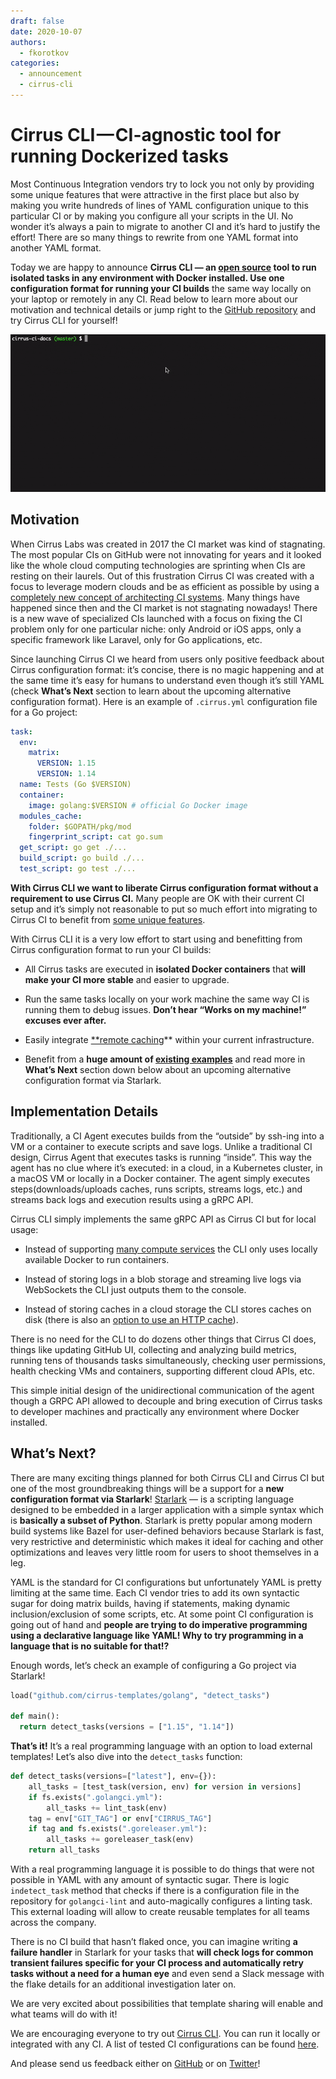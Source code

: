 ```yaml
---
draft: false
date: 2020-10-07
authors:
  - fkorotkov
categories:
  - announcement
  - cirrus-cli
---
```


# Cirrus CLI — CI-agnostic tool for running Dockerized tasks

Most Continuous Integration vendors try to lock you not only by providing some unique features that were attractive in the first place but also by making you write hundreds of lines of YAML configuration unique to this particular CI or by making you configure all your scripts in the UI. No wonder it’s always a pain to migrate to another CI and it’s hard to justify the effort! There are so many things to rewrite from one YAML format into another YAML format.

Today we are happy to announce **Cirrus CLI — an [open source](https://github.com/cirruslabs/cirrus-cli) tool to run isolated tasks in any environment with Docker installed. Use one configuration format for running your CI builds** the same way locally on your laptop or remotely in any CI. Read below to learn more about our motivation and technical details or jump right to the [GitHub repository](https://github.com/cirruslabs/cirrus-cli) and try Cirrus CLI for yourself!

<img src="https://raw.githubusercontent.com/cirruslabs/cirrus-cli/master/images/cirrus-cli-demo.gif">

<!-- more -->

## Motivation

When Cirrus Labs was created in 2017 the CI market was kind of stagnating. The most popular CIs on GitHub were not innovating for years and it looked like the whole cloud computing technologies are sprinting when CIs are resting on their laurels. Out of this frustration Cirrus CI was created with a focus to leverage modern clouds and be as efficient as possible by using a [completely new concept of architecting CI systems](https://medium.com/cirruslabs/core-principle-of-continuous-integration-systems-is-obsolete-8d926e17c721). Many things have happened since then and the CI market is not stagnating nowadays! There is a new wave of specialized CIs launched with a focus on fixing the CI problem only for one particular niche: only Android or iOS apps, only a specific framework like Laravel, only for Go applications, etc.

Since launching Cirrus CI we heard from users only positive feedback about Cirrus configuration format: it’s concise, there is no magic happening and at the same time it’s easy for humans to understand even though it’s still YAML (check **What’s Next** section to learn about the upcoming alternative configuration format). Here is an example of `.cirrus.yml` configuration file for a Go project:

```yaml
task:
  env:
    matrix:
      VERSION: 1.15
      VERSION: 1.14
  name: Tests (Go $VERSION)
  container:
    image: golang:$VERSION # official Go Docker image
  modules_cache:
    folder: $GOPATH/pkg/mod
    fingerprint_script: cat go.sum
  get_script: go get ./...
  build_script: go build ./...
  test_script: go test ./...
```

**With Cirrus CLI we want to liberate Cirrus configuration format without a requirement to use Cirrus CI.** Many people are OK with their current CI setup and it’s simply not reasonable to put so much effort into migrating to Cirrus CI to benefit from [some unique features](https://cirrus-ci.org/features/).

With Cirrus CLI it is a very low effort to start using and benefitting from Cirrus configuration format to run your CI builds:

* All Cirrus tasks are executed in **isolated Docker containers** that **will make your CI more stable** and easier to upgrade.

* Run the same tasks locally on your work machine the same way CI is running them to debug issues. **Don’t hear “Works on my machine!” excuses ever after.**

* Easily integrate [**remote caching](https://github.com/cirruslabs/cirrus-cli#caching)** within your current infrastructure.

* Benefit from a **huge amount of [existing examples](https://cirrus-ci.org/examples/)** and read more in **What’s Next** section down below about an upcoming alternative configuration format via Starlark.

## Implementation Details

Traditionally, a CI Agent executes builds from the “outside” by ssh-ing into a VM or a container to execute scripts and save logs. Unlike a traditional CI design, Cirrus Agent that executes tasks is running “inside”. This way the agent has no clue where it’s executed: in a cloud, in a Kubernetes cluster, in a macOS VM or locally in a Docker container. The agent simply executes steps(downloads/uploads caches, runs scripts, streams logs, etc.) and streams back logs and execution results using a gRPC API.

Cirrus CLI simply implements the same gRPC API as Cirrus CI but for local usage:

* Instead of supporting [many compute services](https://cirrus-ci.org/guide/supported-computing-services/) the CLI only uses locally available Docker to run containers.

* Instead of storing logs in a blob storage and streaming live logs via WebSockets the CLI just outputs them to the console.

* Instead of storing caches in a cloud storage the CLI stores caches on disk (there is also an [option to use an HTTP cache](https://github.com/cirruslabs/cirrus-cli#caching)).

There is no need for the CLI to do dozens other things that Cirrus CI does, things like updating GitHub UI, collecting and analyzing build metrics, running tens of thousands tasks simultaneously, checking user permissions, health checking VMs and containers, supporting different cloud APIs, etc.

This simple initial design of the unidirectional communication of the agent though a GRPC API allowed to decouple and bring execution of Cirrus tasks to developer machines and practically any environment where Docker installed.

## What’s Next?

There are many exciting things planned for both Cirrus CLI and Cirrus CI but one of the most groundbreaking things will be a support for a **new configuration format via Starlark**! [Starlark](https://github.com/google/starlark-go) — is a scripting language designed to be embedded in a larger application with a simple syntax which is **basically a subset of Python**. Starlark is pretty popular among modern build systems like Bazel for user-defined behaviors because Starlark is fast, very restrictive and deterministic which makes it ideal for caching and other optimizations and leaves very little room for users to shoot themselves in a leg.

YAML is the standard for CI configurations but unfortunately YAML is pretty limiting at the same time. Each CI vendor tries to add its own syntactic sugar for doing matrix builds, having if statements, making dynamic inclusion/exclusion of some scripts, etc. At some point CI configuration is going out of hand and **people are trying to do imperative programming using a declarative language like YAML! Why to try programming in a language that is no suitable for that!?**

Enough words, let’s check an example of configuring a Go project via Starlark!

```python
load("github.com/cirrus-templates/golang", "detect_tasks")

def main():
  return detect_tasks(versions = ["1.15", "1.14"])
```

**That’s it!** It’s a real programming language with an option to load external templates! Let’s also dive into the `detect_tasks` function:

```python
def detect_tasks(versions=["latest"], env={}):
    all_tasks = [test_task(version, env) for version in versions]
    if fs.exists(".golangci.yml"):
        all_tasks += lint_task(env)
    tag = env["GIT_TAG"] or env["CIRRUS_TAG"]
    if tag and fs.exists(".goreleaser.yml"):
        all_tasks += goreleaser_task(env)
    return all_tasks
```

With a real programming language it is possible to do things that were not possible in YAML with any amount of syntactic sugar. There is logic `indetect_task` method that checks if there is a configuration file in the repository for `golangci-lint` and auto-magically configures a linting task. This external loading will allow to create reusable templates for all teams across the company.

There is no CI build that hasn’t flaked once, you can imagine writing **a failure handler** in Starlark for your tasks that **will check logs for common transient failures specific for your CI process and automatically retry tasks without a need for a human eye** and even send a Slack message with the flake details for an additional investigation later on.

We are very excited about possibilities that template sharing will enable and what teams will do with it!

We are encouraging everyone to try out [Cirrus CLI](https://github.com/cirruslabs/cirrus-cli). You can run it locally or integrated with any CI. A list of tested CI configurations can be found [here](https://github.com/cirruslabs/cirrus-cli/blob/master/INSTALL.md).

And please send us feedback either on [GitHub](https://github.com/cirruslabs/cirrus-cli/issues/new) or on [Twitter](https://twitter.com/cirrus_labs)!
